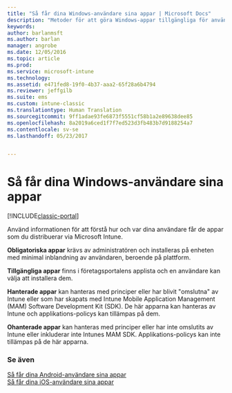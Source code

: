 ```yaml
---
title: "Så får dina Windows-användare sina appar | Microsoft Docs"
description: "Metoder för att göra Windows-appar tillgängliga för användare"
keywords: 
author: barlanmsft
ms.author: barlan
manager: angrobe
ms.date: 12/05/2016
ms.topic: article
ms.prod: 
ms.service: microsoft-intune
ms.technology: 
ms.assetid: e471fed8-19f0-4b37-aaa2-65f28a6b4794
ms.reviewer: jeffgilb
ms.suite: ems
ms.custom: intune-classic
ms.translationtype: Human Translation
ms.sourcegitcommit: 9ff1adae93fe6873f5551cf58b1a2e89638dee85
ms.openlocfilehash: 8a2019a6ced1f7f7ed523d3fb483b7d9188254a7
ms.contentlocale: sv-se
ms.lasthandoff: 05/23/2017


---
```



# <a name="how-your-windows-users-get-their-apps"></a>Så får dina Windows-användare sina appar

[!INCLUDE[classic-portal](../includes/classic-portal.md)]

Använd informationen för att förstå hur och var dina användare får de appar som du distribuerar via Microsoft Intune.

**Obligatoriska appar** krävs av administratören och installeras på enheten med minimal inblandning av användaren, beroende på plattform.

**Tillgängliga appar** finns i företagsportalens applista och en användare kan välja att installera dem.

**Hanterade appar** kan hanteras med principer eller har blivit "omslutna" av Intune eller som har skapats med Intune Mobile Application Management (MAM) Software Development Kit (SDK). De här apparna kan hanteras av Intune och applikations-policys kan tillämpas på dem.

**Ohanterade appar** kan hanteras med principer eller har inte omslutits av Intune eller inkluderar inte Intunes MAM SDK. Applikations-policys kan inte tillämpas på de här apparna.

### <a name="see-also"></a>Se även
[Så får dina Android-användare sina appar](how-your-android-users-get-their-apps.md)</br>
[Så får dina iOS-användare sina appar](how-your-ios-users-get-their-apps.md)

